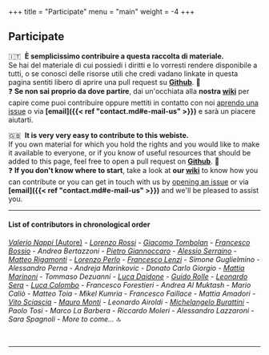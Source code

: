 +++
title = "Participate"
menu = "main"
weight = -4
+++

## Participate

🇮🇹 &nbsp;**È semplicissimo contribuire a questa raccolta di materiale.**  
Se hai del materiale di cui possiedi i diritti e lo vorresti rendere disponibile a tutti, o se conosci delle risorse utili che credi vadano linkate in questa pagina sentiti libero di aprire una pull request su **[Github](https://github.com/valerionew/triennale-elettronica-polimi)**. :star_struck:     
:question: **Se non sai proprio da dove partire**, dai un'occhiata alla **nostra [wiki](https://github.com/valerionew/triennale-elettronica-polimi/wiki/How-to-add-new-notes#welcome-to-the-wiki-contributor)** per capire come puoi contribuire oppure mettiti in contatto con noi [aprendo una issue](https://github.com/valerionew/triennale-elettronica-polimi/issues) o via **[email]({{< ref "contact.md#e-mail-us" >}})** e sarà un piacere aiutarti.    

🇬🇧 &nbsp;**It is very very easy to contribute to this webiste.**  
If you own material for which you hold the rights and you would like to make it available to everyone, or if you know of useful resources that should be added to this page, feel free to open a pull request on **[Github](https://github.com/valerionew/triennale-elettronica-polimi)**. :star_struck:         
:question: **If you don't know where to start**, take a look at **our [wiki](https://github.com/valerionew/triennale-elettronica-polimi/wiki/How-to-add-new-notes#welcome-to-the-wiki-contributor)** to know how you can contribute or you can get in touch with us by [opening an issue](https://github.com/valerionew/triennale-elettronica-polimi/issues) or via **[email]({{< ref "contact.md#e-mail-us" >}})** and we'll be pleased to assist you.  

* * *

#### List of contributors in chronological order

[_Valerio Nappi_ (Autore)](https://github.com/valerionew) - [_Lorenzo Rossi_](https://github.com/lorossi) - [_Giacomo Tombolan_](https://github.com/giachi00) - [_Francesco Bossio_](https://github.com/bossiof) - _Andrea Bertazzoni_ - [_Pietro Giannoccaro_](https://github.com/PietroG51) - [_Alessio Serraino_](https://github.com/serrainoalessio) - [_Matteo Rigamonti_](https://github.com/Overlord2410) - [_Lorenzo Perlo_](https://github.com/TIT8) - [_Francesco Lenzi_](https://github.com/FraLenzi) - _Simone Guglielmino_ - _Alessandro Perna_ - _Andreja Marinkovic_ - _Donato Carlo Giorgio_ - [_Mattia Marinoni_](https://github.com/RhinopithecusRoxellana) - _Tommaso Dezuanni_ - [_Luca Daidone_](https://github.com/Luca452) - [_Guido Rolle_](https://github.com/homeless-sushi) - [_Leonardo Sera_](https://github.com/leonardosera) - [_Luca Colombo_](https://github.com/Lucaxc) - _Francesco Forestieri_ - _Andrea Al Muktash_ - _Mario Caliò_ - _Matteo Toia_ - _Mikel Kumria_ - _Francesco Faillace_ - _Mattia Amadori_ - [_Vito Sciascia_](https://github.com/dosmaker) - [_Mauro Monti_](https://github.com/mauromonti41) - _Leonardo Airoldi_ - [_Michelangelo Burattini_](https://github.com/michelangeloburattini) - _Paolo Tosi_ - _Marco La Barbera_ - _Riccardo Moleri_ - _Alessandro Lazzaroni_ - _Sara Spagnoli_ - _More to come..._ :top:

&nbsp;

* * *
